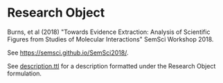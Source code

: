 # Research Object 

Burns, et al (2018) "Towards Evidence Extraction: Analysis of Scientific Figures from Studies of Molecular Interactions" SemSci Workshop 2018. 

See https://semsci.github.io/SemSci2018/. 

See [description.ttl](description.ttl) for a description formatted under the Research Object formulation. 

